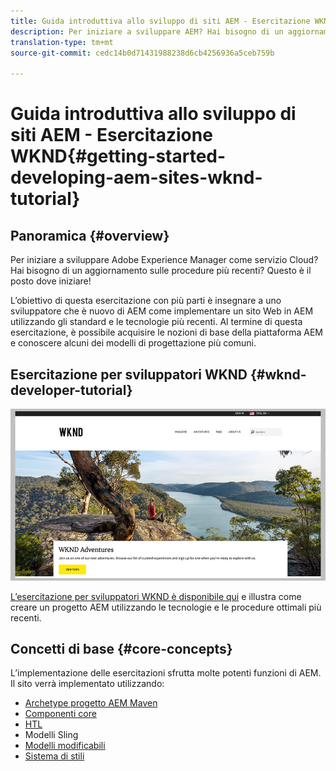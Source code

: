 ```yaml
---
title: Guida introduttiva allo sviluppo di siti AEM - Esercitazione WKND
description: Per iniziare a sviluppare AEM? Hai bisogno di un aggiornamento sulle best practice? Questo è il posto dove iniziare! L’obiettivo di questa esercitazione con più parti è insegnare a uno sviluppatore che è nuovo di AEM come implementare un sito Web in AEM utilizzando gli standard e le tecnologie più recenti.
translation-type: tm+mt
source-git-commit: cedc14b0d71431988238d6cb4256936a5ceb759b

---
```



# Guida introduttiva allo sviluppo di siti AEM - Esercitazione WKND{#getting-started-developing-aem-sites-wknd-tutorial}

## Panoramica {#overview}

Per iniziare a sviluppare Adobe Experience Manager come servizio Cloud? Hai bisogno di un aggiornamento sulle procedure più recenti? Questo è il posto dove iniziare!

L’obiettivo di questa esercitazione con più parti è insegnare a uno sviluppatore che è nuovo di AEM come implementare un sito Web in AEM utilizzando gli standard e le tecnologie più recenti. Al termine di questa esercitazione, è possibile acquisire le nozioni di base della piattaforma AEM e conoscere alcuni dei modelli di progettazione più comuni.

## Esercitazione per sviluppatori WKND {#wknd-developer-tutorial}

![WKND](assets/wknd-tutorial-homepage.png)

[L’esercitazione per sviluppatori WKND è disponibile qui](https://docs.adobe.com/content/help/en/experience-manager-learn/getting-started-wknd-tutorial-develop/overview.html) e illustra come creare un progetto AEM utilizzando le tecnologie e le procedure ottimali più recenti.

## Concetti di base {#core-concepts}

L’implementazione delle esercitazioni sfrutta molte potenti funzioni di AEM. Il sito verrà implementato utilizzando:

* [Archetype progetto AEM Maven](https://docs.adobe.com/content/help/en/experience-manager-core-components/using/developing/archetype/overview.html)
* [Componenti core](https://docs.adobe.com/content/help/en/experience-manager-core-components/using/introduction.html)
* [HTL](https://docs.adobe.com/content/help/en/experience-manager-htl/using/getting-started/getting-started.html)
* Modelli Sling
* [Modelli modificabili](https://docs.adobe.com/content/help/en/experience-manager-learn/sites/page-authoring/template-editor-feature-video-use.html)
* [Sistema di stili](https://docs.adobe.com/content/help/en/experience-manager-learn/sites/page-authoring/style-system-feature-video-use.html)